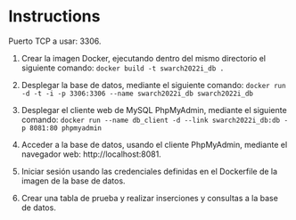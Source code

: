 # Instructions
Puerto TCP a usar: 3306.
1. Crear la imagen Docker, ejecutando dentro del mismo directorio el siguiente comando: `docker build -t swarch2022i_db .`

2. Desplegar la base de datos, mediante el siguiente comando:
`docker run -d -t -i -p 3306:3306 --name swarch2022i_db swarch2022i_db`

3. Desplegar el cliente web de MySQL PhpMyAdmin, mediante el siguiente comando:
`docker run --name db_client -d --link swarch2022i_db:db -p 8081:80 phpmyadmin`

4. Acceder a la base de datos, usando el cliente PhpMyAdmin, mediante el navegador
web: http://localhost:8081.

5. Iniciar sesión usando las credenciales definidas en el Dockerfile de la imagen de la base de datos.

6. Crear una tabla de prueba y realizar inserciones y consultas a la base de datos.
